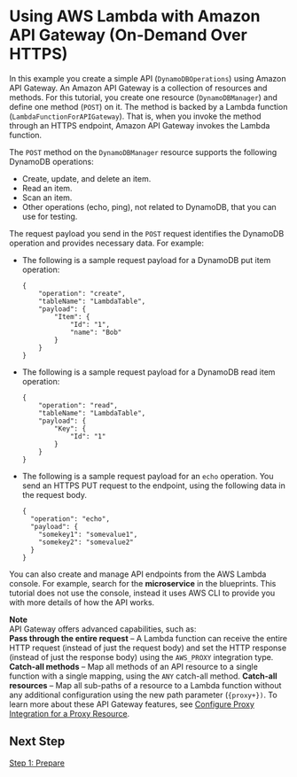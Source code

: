 # Using AWS Lambda with Amazon API Gateway \(On\-Demand Over HTTPS\)<a name="with-on-demand-https-example"></a>

In this example you create a simple API \(`DynamoDBOperations`\) using Amazon API Gateway\. An Amazon API Gateway is a collection of resources and methods\. For this tutorial, you create one resource \(`DynamoDBManager`\) and define one method \(`POST`\) on it\. The method is backed by a Lambda function \(`LambdaFunctionForAPIGateway`\)\. That is, when you invoke the method through an HTTPS endpoint, Amazon API Gateway invokes the Lambda function\.

The `POST` method on the `DynamoDBManager` resource supports the following DynamoDB operations:
+ Create, update, and delete an item\.
+ Read an item\.
+ Scan an item\.
+ Other operations \(echo, ping\), not related to DynamoDB, that you can use for testing\.

The request payload you send in the `POST` request identifies the DynamoDB operation and provides necessary data\. For example: 
+ The following is a sample request payload for a DynamoDB put item operation:

  ```
  {
      "operation": "create",
      "tableName": "LambdaTable",
      "payload": {
          "Item": {
              "Id": "1",
              "name": "Bob"
          }
      }
  }
  ```
+ The following is a sample request payload for a DynamoDB read item operation:

  ```
  {
      "operation": "read",
      "tableName": "LambdaTable",
      "payload": {
          "Key": {
              "Id": "1"
          }
      }
  }
  ```
+ The following is a sample request payload for an `echo` operation\. You send an HTTPS PUT request to the endpoint, using the following data in the request body\. 

  ```
  {
    "operation": "echo",
    "payload": {
      "somekey1": "somevalue1",
      "somekey2": "somevalue2"
    }
  }
  ```

You can also create and manage API endpoints from the AWS Lambda console\. For example, search for the **microservice** in the blueprints\. This tutorial does not use the console, instead it uses AWS CLI to provide you with more details of how the API works\.

**Note**  
API Gateway offers advanced capabilities, such as:   
**Pass through the entire request** – A Lambda function can receive the entire HTTP request \(instead of just the request body\) and set the HTTP response \(instead of just the response body\) using the `AWS_PROXY` integration type\.
**Catch\-all methods** – Map all methods of an API resource to a single function with a single mapping, using the `ANY` catch\-all method\.
**Catch\-all resources** – Map all sub\-paths of a resource to a Lambda function without any additional configuration using the new path parameter \(`{proxy+})`\.
To learn more about these API Gateway features, see [Configure Proxy Integration for a Proxy Resource](http://docs.aws.amazon.com/apigateway/latest/developerguide/api-gateway-set-up-simple-proxy.html)\.

## Next Step<a name="with-on-demand-https-example-impl-summary-next-step"></a>

[Step 1: Prepare](with-on-demand-https-example-prepare.md)